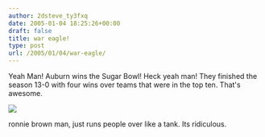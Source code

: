 ```yaml
---
author: 2dsteve_ty3fxq
date: 2005-01-04 18:25:26+00:00
draft: false
title: war eagle!
type: post
url: /2005/01/04/war-eagle/
---
```


Yeah Man! Auburn wins the Sugar Bowl! Heck yeah man! They finished the season 13-0 with four wins over teams that were in the top ten. That's awesome.

![](http://www.auburntigers.com/emplibrary/rbrown_10405.jpg)

ronnie brown man, just runs people over like a tank. Its ridiculous.

